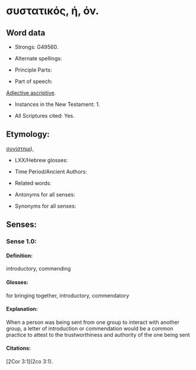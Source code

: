 # συστατικός, ή, όν.

<!-- Status: S2=NeedsReview -->
<!-- Lexica used for edits: BDAG LN FFM BN LSJM MM   -->

## Word data

* Strongs: G49560.

* Alternate spellings:


* Principle Parts: 


* Part of speech: 

[Adjective ascriptive](http://ugg.readthedocs.io/en/latest/adjective_ascriptive.html).

* Instances in the New Testament: 1.

* All Scriptures cited: Yes.

## Etymology: 

[συνίστημι]()), 

* LXX/Hebrew glosses: 


* Time Period/Ancient Authors: 


* Related words: 

* Antonyms for all senses:

* Synonyms for all senses: 


## Senses: 


### Sense  1.0: 
 
#### Definition: 

introductory, commending

#### Glosses: 

for bringing together, introductory, commendatory

#### Explanation: 

When a person was being sent from one group to interact with another group, a letter of introduction or commendation would be a common practice to attest to the trustworthiness and authority of the one being sent

#### Citations: 

[2Cor 3:1](2co 3:1).
